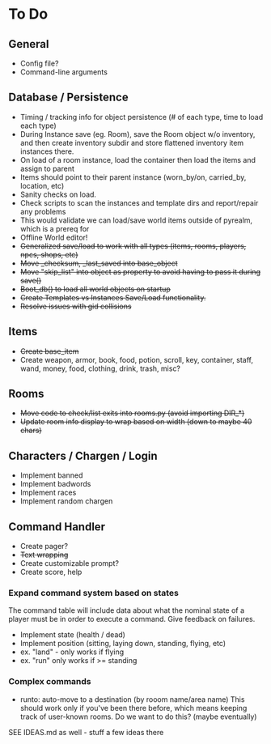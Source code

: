 # To Do

## General

* Config file?
* Command-line arguments

## Database / Persistence

* Timing / tracking info for object persistence (# of each type, time to load each type)
* During Instance save (eg. Room), save the Room object w/o inventory, and then create inventory
  subdir and store flattened inventory item instances there.
* On load of a room instance, load the container then load the items and assign to parent
* Items should point to their parent instance (worn_by/on, carried_by, location, etc)
* Sanity checks on load.
* Check scripts to scan the instances and template dirs and report/repair any problems
* This would validate we can load/save world items outside of pyrealm, which is a prereq for
* Offline World editor!
* ~~Generalized save/load to work with all types (items, rooms, players, npcs, shops, etc)~~
* ~~Move _checksum, _last_saved into base_object~~
* ~~Move "skip_list" into object as property to avoid having to pass it during save()~~
* ~~Boot_db() to load all world objects on startup~~
* ~~Create Templates vs Instances Save/Load functionality.~~
* ~~Resolve issues with gid collisions~~

## Items

* ~~Create base_item~~
* Create weapon, armor, book, food, potion, scroll, key, container,
         staff, wand, money, food, clothing, drink, trash, misc?

## Rooms

* ~~Move code to check/list exits into rooms.py (avoid importing DIR_*)~~
* ~~Update room info display to wrap based on width (down to maybe 40 chars)~~

## Characters / Chargen / Login

* Implement banned
* Implement badwords
* Implement races
* Implement random chargen

## Command Handler

* Create pager?
* ~~Text wrapping~~
* Create customizable prompt?
* Create score, help

### Expand command system based on states

The command table will include data about what the nominal state of a player
  must be in order to execute a command.  Give feedback on failures.

* Implement state (health / dead)
* Implement position (sitting, laying down, standing, flying, etc)
* ex. "land" - only works if flying
* ex. "run" only works if >= standing

### Complex commands

* runto: auto-move to a destination (by rooom name/area name)
      This should work only if you've been there before, which means keeping
      track of user-known rooms.  Do we want to do this?  (maybe eventually)

SEE IDEAS.md as well - stuff a few ideas there